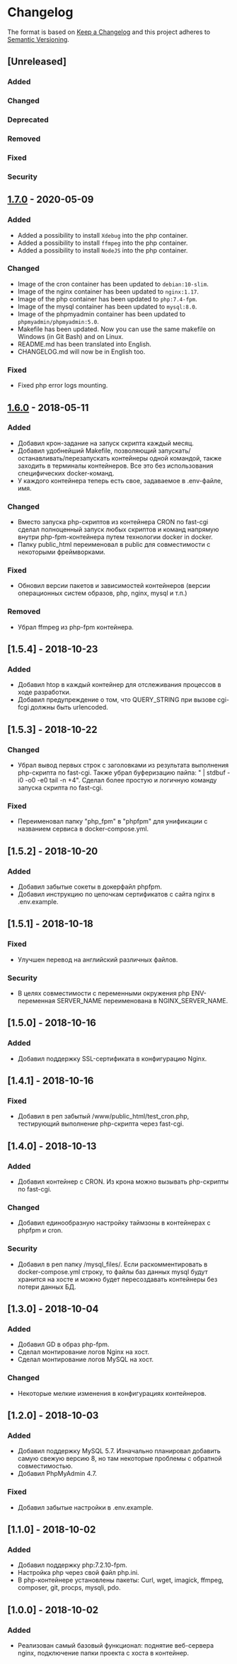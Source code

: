 # Changelog
The format is based on [Keep a Changelog](http://keepachangelog.com/en/1.0.0/)
and this project adheres to [Semantic Versioning](http://semver.org/spec/v2.0.0.html).

## [Unreleased]
### Added
### Changed
### Deprecated
### Removed
### Fixed
### Security


## [1.7.0] - 2020-05-09
### Added
- Added a possibility to install `Xdebug` into the php container.
- Added a possibility to install `ffmpeg` into the php container.
- Added a possibility to install `NodeJS` into the php container.
### Changed
- Image of the cron container has been updated to `debian:10-slim`.
- Image of the nginx container has been updated to `nginx:1.17`.
- Image of the php container has been updated to `php:7.4-fpm`.
- Image of the mysql container has been updated to `mysql:8.0`.
- Image of the phpmyadmin container has been updated to `phpmyadmin/phpmyadmin:5.0`.
- Makefile has been updated. Now you can use the same makefile on Windows (in Git Bash) and on Linux.
- README.md has been translated into English.
- CHANGELOG.md will now be in English too.
### Fixed
- Fixed php error logs mounting.

## [1.6.0] - 2018-05-11
### Added
- Добавил крон-задание на запуск скрипта каждый месяц.
- Добавил удобнейший Makefile, позволяющий запускать/останавливать/перезапускать контейнеры одной командой, также заходить в терминалы контейнеров. Все это без использования специфических docker-команд.
- У каждого контейнера теперь есть свое, задаваемое в .env-файле, имя.
### Changed
- Вместо запуска php-скриптов из контейнера CRON по fast-cgi сделал полноценный запуск любых скриптов и команд напрямую внутри php-fpm-контейнера путем технологии docker in docker.
- Папку public_html переименовал в public для совместимости с некоторыми фреймворками.
### Fixed
- Обновил версии пакетов и зависимостей контейнеров (версии операционных систем образов, php, nginx, mysql и т.п.)
### Removed
- Убрал ffmpeg из php-fpm контейнера.

## [1.5.4] - 2018-10-23
### Added
- Добавил htop в каждый контейнер для отслеживания процессов в ходе разработки.
- Добавил предупреждение о том, что QUERY_STRING при вызове cgi-fcgi должны быть urlencoded.

## [1.5.3] - 2018-10-22
### Changed
- Убрал вывод первых строк с заголовками из результата выполнения php-скрипта по fast-cgi. Также убрал буферизацию пайпа: " | stdbuf -i0 -o0 -e0 tail -n +4". Сделал более простую и логичную команду запуска скрипта по fast-cgi.
### Fixed
- Переименовал папку "php_fpm" в "phpfpm" для унификации с названием сервиса в docker-compose.yml.

## [1.5.2] - 2018-10-20
### Added
- Добавил забытые сокеты в докерфайл phpfpm.
- Добавил инструкцию по цепочкам сертификатов с сайта nginx в .env.example.

## [1.5.1] - 2018-10-18
### Fixed
- Улучшен перевод на английский различных файлов.
### Security
- В целях совместимости с переменными окружения php ENV-переменная SERVER_NAME переименована в NGINX_SERVER_NAME.

## [1.5.0] - 2018-10-16
### Added
- Добавил поддержку SSL-сертификата в конфигурацию Nginx.

## [1.4.1] - 2018-10-16
### Fixed
- Добавил в реп забытый /www/public_html/test_cron.php, тестирующий выполнение php-скрипта через fast-cgi.

## [1.4.0] - 2018-10-13
### Added
- Добавил контейнер с CRON. Из крона можно вызывать php-скрипты по fast-cgi.
### Changed
- Добавил единообразную настройку таймзоны в контейнерах с phpfpm и cron.
### Security
- Добавил в реп папку /mysql_files/. Если раскомментировать в docker-compose.yml строку, то файлы баз данных mysql будут хранится на хосте и можно будет пересоздавать контейнеры без потери данных БД.

## [1.3.0] - 2018-10-04
### Added
- Добавил GD в образ php-fpm.
- Сделал монтирование логов Nginx на хост.
- Сделал монтирование логов MySQL на хост.
### Changed
- Некоторые мелкие изменения в конфигурациях контейнеров.

## [1.2.0] - 2018-10-03
### Added
- Добавил поддержку MySQL 5.7. Изначально планировал добавить самую свежую версию 8, но там некоторые проблемы с обратной совместимостью.
- Добавил PhpMyAdmin 4.7.
### Fixed
- Добавил забытые настройки в .env.example.

## [1.1.0] - 2018-10-02
### Added
- Добавил поддержку php:7.2.10-fpm.
- Настройка php через свой файл php.ini.
- В php-контейнере установлены пакеты: Curl, wget, imagick, ffmpeg, composer, git, procps, mysqli, pdo.


## [1.0.0] - 2018-10-02
### Added
- Реализован самый базовый функционал: поднятие веб-сервера nginx, подключение папки проекта с хоста в контейнер.

[1.7.0]: https://github.com/CaliforniaMountainSnake/docker-webserver/compare/1.6.0...1.7.0
[1.6.0]: https://github.com/CaliforniaMountainSnake/docker-webserver/compare/3bec73745367c497ff3f9a2e155c67a3e17b3f47...1.6.0
